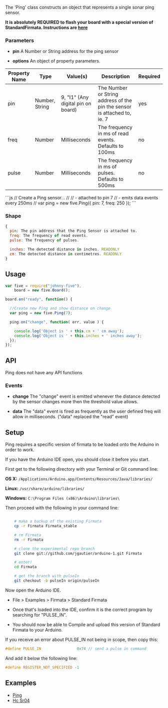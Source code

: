 The 'Ping' class constructs an object that represents a single sonar ping sensor.

**It is absolutely REQUIRED to flash your board with a special version of StandardFirmata. Instructions are [here](https://github.com/rwaldron/johnny-five/wiki/Ping#setup)**

### Parameters

- **pin** A Number or String address for the ping sensor

- **options** An object of property parameters.
<table>
  <thead>
    <tr>
      <th>Property Name</th>
      <th>Type</th>
      <th>Value(s)</th>
      <th>Description</th>
      <th>Required</th>
    </tr>
  </thead>
  <tbody>
    <tr>
      <td>pin</td>
      <td>Number, String</td>
      <td>9, "I1" (Any digital pin on board)</td>
      <td>The Number or String address of the pin the sensor is attached to, ie. 7</td>
      <td>yes</td>
    </tr>
    <tr>
      <td>freq</td>
      <td>Number</td>
      <td>Milliseconds</td>
      <td>The frequency in ms of read events. Defaults to 100ms</td>
      <td>no</td>
    </tr>
    <tr>
      <td>pulse</td>
      <td>Number</td>
      <td>Milliseconds</td>
      <td>The frequency in ms of pulses. Defaults to 500ms</td>
      <td>no</td>
    </tr>

  </tbody>
</table>
```js
// Create a Ping sensor...
// 
//   - attached to pin 7
//   - emits data events every 250ms
//
var ping = new five.Ping({
  pin: 7, 
  freq: 250
});
```

### Shape

```js
{
  pin: The pin address that the Ping Sensor is attached to.
  freq: The frequency of read events.
  pulse: The frequency of pulses.

  inches: The detected distance in inches. READONLY
  cm: The detected distance in centimetres. READONLY
}
```
## Usage

```js
var five = require("johnny-five"),
    board = new five.Board();

board.on("ready", function() {

  //Create new Ping and show distance on change
  var ping = new five.Ping(7);

  ping.on("change", function( err, value ) {

    console.log('Object is ' + this.cm + ' cm away');
    console.log('Object is ' + this.inches + ' inches away');
  });
});  
```
## API

Ping does not have any API functions

### Events

- **change** The "change" event is emitted whenever the distance detected by the sensor changes more then the threshold value allows. 

- **data** The "data" event is fired as frequently as the user defined freq will allow in milliseconds. ("data" replaced the "read" event)

## Setup

Ping requires a specific version of firmata to be loaded onto the Arduino in order to work.

If you have the Arduino IDE open, you should close it before you start.

First get to the following directory with your Terminal or Git command line:

**OS X:**
`/Applications/Arduino.app/Contents/Resources/Java/libraries/`

**Linux:**
`/usr/share/arduino/libraries/`

**Windows:**
`C:\Program Files (x86)\Arduino\libraries\`

Then proceed with the following in your command line:
```bash

    # make a backup of the existing Firmata
    cp -r Firmata Firmata_stable

    # rm Firmata
    rm -r Firmata

    # clone the experimental repo branch
    git clone git://github.com/jgautier/arduino-1.git Firmata

    # enter!
    cd Firmata

    # get the branch with pulseIn
    git checkout -b pulseIn origin/pulseIn
```
Now open the Arduino IDE.

- File > Examples > Firmata > Standard Firmata

- Once that's loaded into the IDE, confirm it is the correct program by searching for "PULSE_IN".

- You should now be able to Compile and upload this version of Standard Firmata to your Arduino.

If you receive an error about PULSE_IN not being in scope, then copy this:

```c
#define PULSE_IN                0x74 // send a pulse in command
```
And add it below the following line:

```c
#define REGISTER_NOT_SPECIFIED -1
```
## Examples
* [Ping](https://github.com/rwldrn/johnny-five/blob/master/docs/ping.md)
* [Hc Sr04](https://github.com/rwaldron/johnny-five/blob/master/docs/hc-sr04.md)